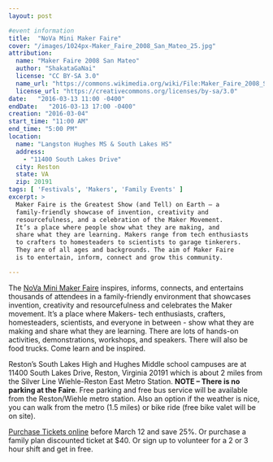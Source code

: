 ```yaml
---
layout: post

#event information
title:  "NoVa Mini Maker Faire"
cover: "/images/1024px-Maker_Faire_2008_San_Mateo_25.jpg"
attribution:
  name: "Maker Faire 2008 San Mateo"
  author: "ShakataGaNai"
  license: "CC BY-SA 3.0"
  name_url: "https://commons.wikimedia.org/wiki/File:Maker_Faire_2008_San_Mateo_25.JPG"
  license_url: "https://creativecommons.org/licenses/by-sa/3.0"
date:   "2016-03-13 11:00 -0400"
endDate:   "2016-03-13 17:00 -0400"
creation: "2016-03-04"
start_time: "11:00 AM"
end_time: "5:00 PM"
location:
  name: "Langston Hughes MS & South Lakes HS"
  address:
    - "11400 South Lakes Drive"
  city: Reston
  state: VA
  zip: 20191
tags: [ 'Festivals', 'Makers', 'Family Events' ]
excerpt: >
  Maker Faire is the Greatest Show (and Tell) on Earth — a
  family-friendly showcase of invention, creativity and
  resourcefulness, and a celebration of the Maker Movement.
  It’s a place where people show what they are making, and
  share what they are learning. Makers range from tech enthusiasts
  to crafters to homesteaders to scientists to garage tinkerers.
  They are of all ages and backgrounds. The aim of Maker Faire
  is to entertain, inform, connect and grow this community.

---
```


The [NoVa Mini Maker Faire](http://makerfairenova.com/)
inspires, informs, connects, and entertains
thousands of attendees in a family-friendly environment that
showcases invention, creativity and resourcefulness and celebrates
the Maker movement. It’s a place where Makers- tech enthusiasts,
crafters, homesteaders, scientists, and everyone in between - show what
they are making and share what they are learning. There are lots of
hands-on activities, demonstrations, workshops, and speakers. There
will also be food trucks. Come learn and be inspired.

Reston’s South Lakes High and Hughes Middle school campuses are at
11400 South Lakes Drive, Reston, Virginia 20191 which is about 2 miles
from the Silver Line Wiehle-Reston East Metro Station. **NOTE – There
is no parking at the Faire**. Free parking and free bus service will be
available from the Reston/Wiehle metro station. Also an option if the
weather is nice, you can walk from the metro (1.5 miles) or bike ride
(free bike valet will be on site).

[Purchase Tickets online](https://www.eventbrite.com/e/nova-mini-maker-faire-2016-tickets-19717172594) before March 12 and save 25%. Or purchase a
family plan discounted ticket at $40. Or sign up to volunteer for a 2
or 3 hour shift and get in free.
